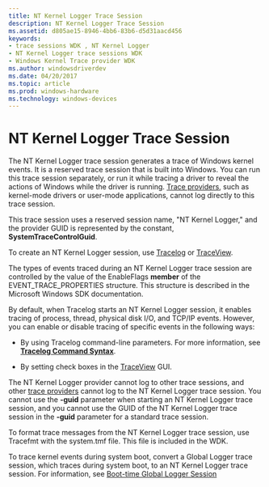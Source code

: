 ```yaml
---
title: NT Kernel Logger Trace Session
description: NT Kernel Logger Trace Session
ms.assetid: d805ae15-8946-4bb6-83b6-d5d31aacd456
keywords:
- trace sessions WDK , NT Kernel Logger
- NT Kernel Logger trace sessions WDK
- Windows Kernel Trace provider WDK
ms.author: windowsdriverdev
ms.date: 04/20/2017
ms.topic: article
ms.prod: windows-hardware
ms.technology: windows-devices
---
```


# NT Kernel Logger Trace Session


The NT Kernel Logger trace session generates a trace of Windows kernel events. It is a reserved trace session that is built into Windows. You can run this trace session separately, or run it while tracing a driver to reveal the actions of Windows while the driver is running. [Trace providers](trace-provider.md), such as kernel-mode drivers or user-mode applications, cannot log directly to this trace session.

This trace session uses a reserved session name, "NT Kernel Logger," and the provider GUID is represented by the constant, **SystemTraceControlGuid**.

To create an NT Kernel Logger session, use [Tracelog](tracelog.md) or [TraceView](traceview.md).

The types of events traced during an NT Kernel Logger trace session are controlled by the value of the EnableFlags **member** of the EVENT\_TRACE\_PROPERTIES structure. This structure is described in the Microsoft Windows SDK documentation.

By default, when Tracelog starts an NT Kernel Logger session, it enables tracing of process, thread, physical disk I/O, and TCP/IP events. However, you can enable or disable tracing of specific events in the following ways:

-   By using Tracelog command-line parameters. For more information, see [**Tracelog Command Syntax**](tracelog-command-syntax.md).

-   By setting check boxes in the [TraceView](traceview.md) GUI.

The NT Kernel Logger provider cannot log to other trace sessions, and other [trace providers](trace-provider.md) cannot log to the NT Kernel Logger trace session. You cannot use the **-guid** parameter when starting an NT Kernel Logger trace session, and you cannot use the GUID of the NT Kernel Logger trace session in the **-guid** parameter for a standard trace session.

To format trace messages from the NT Kernel Logger trace session, use Tracefmt with the system.tmf file. This file is included in the WDK.

To trace kernel events during system boot, convert a Global Logger trace session, which traces during system boot, to an NT Kernel Logger trace session. For information, see [Boot-time Global Logger Session](boot-time-global-logger-session.md)

 

 





